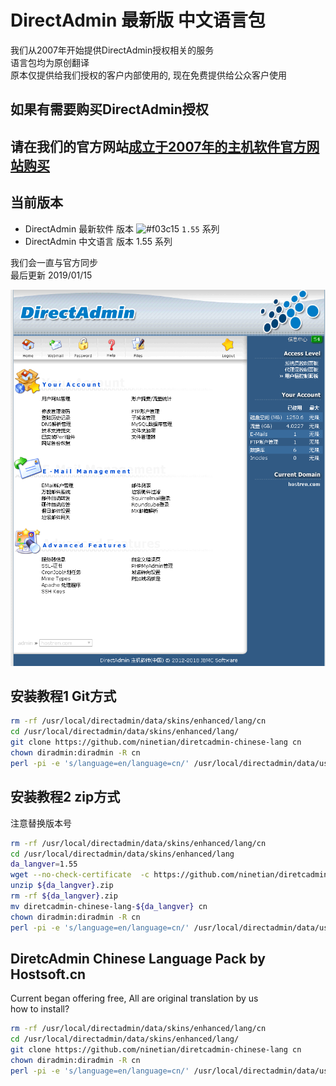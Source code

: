 # DirectAdmin 最新版 中文语言包  
  
我们从2007年开始提供DirectAdmin授权相关的服务  
语言包均为原创翻译  
原本仅提供给我们授权的客户内部使用的, 现在免费提供给公众客户使用

## 如果有需要购买DirectAdmin授权  
## 请在我们的官方网站[成立于2007年的主机软件官方网站购买](http://www.hostsoft.cn)


## 当前版本
* DirectAdmin 最新软件 版本  ![#f03c15](https://placehold.it/15/f03c15/000000?text=+) `1.55`  系列
* DirectAdmin 中文语言 版本  1.55 系列

我们会一直与官方同步  
最后更新 2019/01/15  
  
 ![](directadmin.png)

  
## 安装教程1 Git方式
```sh
rm -rf /usr/local/directadmin/data/skins/enhanced/lang/cn
cd /usr/local/directadmin/data/skins/enhanced/lang/
git clone https://github.com/ninetian/diretcadmin-chinese-lang cn
chown diradmin:diradmin -R cn
perl -pi -e 's/language=en/language=cn/' /usr/local/directadmin/data/users/*/user.conf
```

## 安装教程2 zip方式
   注意替换版本号
```sh
rm -rf /usr/local/directadmin/data/skins/enhanced/lang/cn
cd /usr/local/directadmin/data/skins/enhanced/lang
da_langver=1.55
wget --no-check-certificate  -c https://github.com/ninetian/diretcadmin-chinese-lang/archive/${da_langver}.zip
unzip ${da_langver}.zip
rm -rf ${da_langver}.zip
mv diretcadmin-chinese-lang-${da_langver} cn
chown diradmin:diradmin -R cn
perl -pi -e 's/language=en/language=cn/' /usr/local/directadmin/data/users/*/user.conf
```


## DiretcAdmin Chinese Language Pack by Hostsoft.cn

Current began offering free, All are original translation by us  
how to install?  

```sh
rm -rf /usr/local/directadmin/data/skins/enhanced/lang/cn
cd /usr/local/directadmin/data/skins/enhanced/lang/
git clone https://github.com/ninetian/diretcadmin-chinese-lang cn
chown diradmin:diradmin -R cn
perl -pi -e 's/language=en/language=cn/' /usr/local/directadmin/data/users/*/user.conf
```



